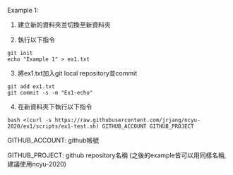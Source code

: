 Example 1:

1. 建立新的資料夾並切換至新資料夾

2. 執行以下指令

```
git init
echo "Example 1" > ex1.txt
```

3. 將ex1.txt加入git local repository並commit

```
git add ex1.txt
git commit -s -m "Ex1-echo"
```

4. 在新資料夾下執行以下指令

```
bash <(curl -s https://raw.githubusercontent.com/jrjang/ncyu-2020/ex1/scripts/ex1-test.sh) GITHUB_ACCOUNT GITHUB_PROJECT
```

GITHUB_ACCOUNT: github帳號

GITHUB_PROJECT: github repository名稱 (之後的example皆可以用同樣名稱, 建議使用ncyu-2020)

